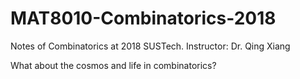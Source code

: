 # MAT8010-Combinatorics-2018
Notes of Combinatorics at 2018 SUSTech. Instructor: Dr. Qing Xiang

What about the cosmos and life in combinatorics?
